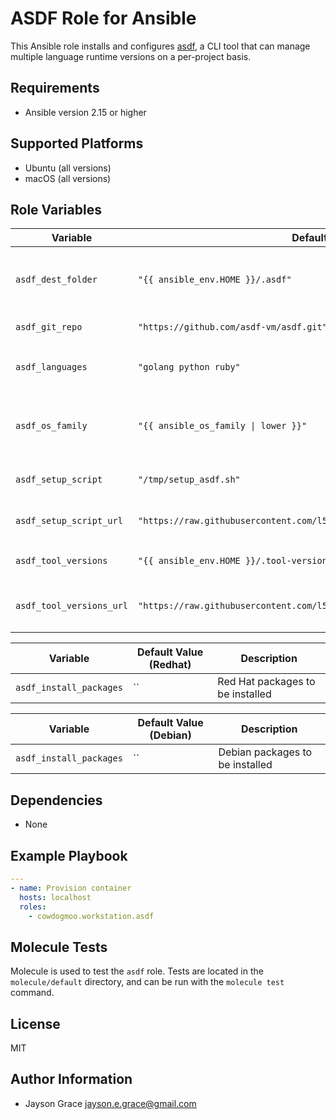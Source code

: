 # ASDF Role for Ansible

This Ansible role installs and configures
[asdf](https://asdf-vm.com/#/), a CLI tool that can manage multiple language
runtime versions on a per-project basis.

## Requirements

- Ansible version 2.15 or higher

## Supported Platforms

- Ubuntu (all versions)
- macOS (all versions)

## Role Variables

<!--- vars table -->

| Variable                 | Default Value                                                               | Description                                           |
| ------------------------ | --------------------------------------------------------------------------- | ----------------------------------------------------- |
| `asdf_dest_folder`       | `"{{ ansible_env.HOME }}/.asdf"`                                            | Destination folder for cloning the asdf repository    |
| `asdf_git_repo`          | `"https://github.com/asdf-vm/asdf.git"`                                     | Git repository URL of asdf                            |
| `asdf_languages`         | `"golang python ruby"`                                                      | Languages to be setup by `setup_asdf.sh` script       |
| `asdf_os_family`         | `"{{ ansible_os_family \| lower }}"`                                        | OS family variable used for loading OS-specific tasks |
| `asdf_setup_script`      | `"/tmp/setup_asdf.sh"`                                                      | Local path to the setup script                        |
| `asdf_setup_script_url`  | `"https://raw.githubusercontent.com/l50/dotfiles/main/files/setup_asdf.sh"` | URL to download the setup script                      |
| `asdf_tool_versions`     | `"{{ ansible_env.HOME }}/.tool-versions"`                                   | Path to the `.tool-versions` file                     |
| `asdf_tool_versions_url` | `"https://raw.githubusercontent.com/l50/dotfiles/main/.tool-versions"`      | URL to download the `.tool-versions` file             |

| Variable                | Default Value (Redhat) | Description                      |
| ----------------------- | ---------------------- | -------------------------------- |
| `asdf_install_packages` | ``                     | Red Hat packages to be installed |

| Variable                | Default Value (Debian) | Description                     |
| ----------------------- | ---------------------- | ------------------------------- |
| `asdf_install_packages` | ``                     | Debian packages to be installed |

<!--- end vars table -->

## Dependencies

- None

## Example Playbook

```yaml
---
- name: Provision container
  hosts: localhost
  roles:
    - cowdogmoo.workstation.asdf
```

## Molecule Tests

Molecule is used to test the `asdf` role. Tests are located in the
`molecule/default` directory, and can be run with the `molecule test` command.

## License

MIT

## Author Information

- Jayson Grace <jayson.e.grace@gmail.com>
